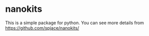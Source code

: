 # nanokits
This is a simple package for python.
You can see more details from https://github.com/spjace/nanokits/

